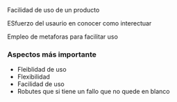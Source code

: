 Facilidad de uso de un producto

ESfuerzo del usaurio en conocer como interectuar 

Empleo de metaforas para facilitar uso


### Aspectos más importante
- Fleiblidad de uso
- Flexibilidad
- Facilidad de uso
- Robutes que si tiene un fallo que no quede en blanco
